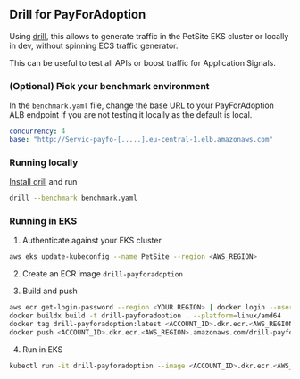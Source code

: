 <!--
Copyright Amazon.com, Inc. or its affiliates. All Rights Reserved.
SPDX-License-Identifier: Apache-2.0
-->
## Drill for PayForAdoption

Using [drill](https://github.com/fcsonline/drill), this allows to generate
traffic in the PetSite EKS cluster or locally in dev, without spinning ECS
traffic generator.

This can be useful to test all APIs or boost traffic for Application Signals.

### (Optional) Pick your benchmark environment

In the `benchmark.yaml` file, change the base URL to your PayForAdoption ALB
endpoint if you are not testing it locally as the default is local.

```yaml
concurrency: 4
base: "http://Servic-payfo-[.....].eu-central-1.elb.amazonaws.com"
```

### Running locally

[Install drill](https://github.com/fcsonline/drill?tab=readme-ov-file#install)
and run

```bash
drill --benchmark benchmark.yaml
```

### Running in EKS

1. Authenticate against your EKS cluster

```bash
aws eks update-kubeconfig --name PetSite --region <AWS_REGION>
```

2. Create an ECR image `drill-payforadoption`

3. Build and push

```bash
aws ecr get-login-password --region <YOUR REGION> | docker login --username AWS --password-stdin <ACCOUNT_ID>.dkr.ecr.<AWS_REGION>.amazonaws.com
docker buildx build -t drill-payforadoption . --platform=linux/amd64
docker tag drill-payforadoption:latest <ACCOUNT_ID>.dkr.ecr.<AWS_REGION>.amazonaws.com/drill-payforadoption:latest
docker push <ACCOUNT_ID>.dkr.ecr.<AWS_REGION>.amazonaws.com/drill-payforadoption:latest
```

4. Run in EKS

```bash
kubectl run -it drill-payforadoption --image <ACCOUNT_ID>.dkr.ecr.<AWS_REGION>.amazonaws.com/drill-payforadoption:latest
```

